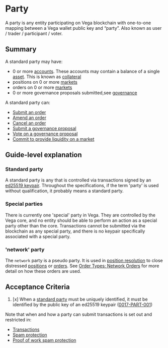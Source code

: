 # Party

A party is any entity participating on Vega blockchain with one-to-one mapping between a Vega wallet public key and “party”. Also known as user / trader / participant / voter.

## Summary

A standard party may have:

- 0 or more [accounts](./0013-ACCT-accounts.md). These accounts may contain a balance of a single [asset](./0040-ASSF-asset_framework.md). This is known as [collateral](./0005-COLL-collateral.md)
- positions on 0 or more [markets](./0001-MKTF-market_framework.md)
- orders on 0 or more [markets](./0001-MKTF-market_framework.md)
- 0 or more governance proposals submitted,see [governance](./0028-GOVE-governance.md)

A standard party can:

- [Submit an order](./0025-OCRE-order_submission.md)
- [Amend an order](./0004-AMND-amends.md)
- [Cancel an order](./0033-OCAN-cancel_orders.md)
- [Submit a governance proposal](./0028-GOVE-governance.md)
- [Vote on a governance proposal](./0028-GOVE-governance.md)
- [Commit to provide liquidity on a market](./0044-LIME-lp_mechanics.md#commit-liquidity-network-transaction)

## Guide-level explanation

### Standard party

A standard party is any that is controlled via transactions signed by an [ed25519 keypair](./0067-KEYS-key_management.md). Throughout the specifications, if the term 'party' is used without qualification, it probably means a standard party.

### Special parties

There is currently one 'special' party in Vega. They are controlled by the Vega core, and no entity should be able to perform an action as a special party other than the core. Transactions cannot be submitted via the blockchain as any special party, and there is no keypair specifically associated with a special party.

### 'network' party

The `network` party is a pseudo party. It is used in [position resolution](./0012-POSR-position_resolution.md) to close distressed [positions](./0006-POSI-positions_core.md) or [orders](./0024-OSTA-order_status.md). See [Order Types: Network Orders](./0014-ORDT-order_types.md#network-orders) for more detail on how these orders are used.

## Acceptance Criteria

1. [x] When a [standard party](#standard-party) must be uniquely identified, it must be identified by the public key of an ed25519 keypair (<a name="0017-PART-001" href="#0017-PART-001">0017-PART-001</a>)


Note that when and how a party can submit transactions is set out and restricted in:

- [Transactions](./0049-TVAL-validate_transaction_preconsensus.md)
- [Spam protection](./0062-SPAM-spam_protection.md)
- [Proof of work spam protection](./0072-SPPW-spam-protection-PoW.md)
